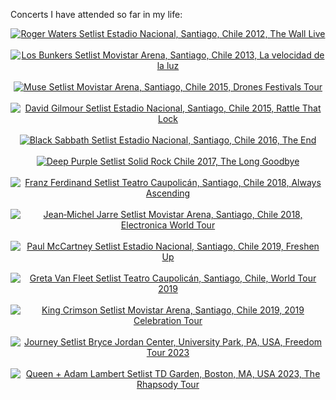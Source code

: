 Concerts I have attended so far in my life:
<div style="text-align: center;" class="setlistImage"><a href="https://www.setlist.fm/setlist/roger-waters/2012/estadio-nacional-santiago-chile-5bdeeb04.html" title="Roger Waters Setlist Estadio Nacional, Santiago, Chile 2012, The Wall Live" target="_blank"><img src="https://www.setlist.fm/widgets/setlist-image-v1?id=5bdeeb04&size=thumb" alt="Roger Waters Setlist Estadio Nacional, Santiago, Chile 2012, The Wall Live" style="border: 0;" /></a>
</div>

<br>

<div style="text-align: center;" class="setlistImage"><a href="https://www.setlist.fm/setlist/los-bunkers/2013/movistar-arena-santiago-chile-4bc6eba6.html" title="Los Bunkers Setlist Movistar Arena, Santiago, Chile 2013, La velocidad de la luz" target="_blank"><img src="https://www.setlist.fm/widgets/setlist-image-v1?id=4bc6eba6" alt="Los Bunkers Setlist Movistar Arena, Santiago, Chile 2013, La velocidad de la luz" style="border: 0;" /></a>
</div>

<br>

<div style="text-align: center;" class="setlistImage"><a href="https://www.setlist.fm/setlist/muse/2015/movistar-arena-santiago-chile-5bf463c8.html" title="Muse Setlist Movistar Arena, Santiago, Chile 2015, Drones Festivals Tour" target="_blank"><img src="https://www.setlist.fm/widgets/setlist-image-v1?id=5bf463c8" alt="Muse Setlist Movistar Arena, Santiago, Chile 2015, Drones Festivals Tour" style="border: 0;" /></a>
</div>

<br>

<div style="text-align: center;" class="setlistImage"><a href="https://www.setlist.fm/setlist/david-gilmour/2015/estadio-nacional-santiago-chile-4bf22f72.html" title="David Gilmour Setlist Estadio Nacional, Santiago, Chile 2015, Rattle That Lock" target="_blank"><img src="https://www.setlist.fm/widgets/setlist-image-v1?id=4bf22f72" alt="David Gilmour Setlist Estadio Nacional, Santiago, Chile 2015, Rattle That Lock" style="border: 0;" /></a>
</div>

<br>

<div style="text-align: center;" class="setlistImage"><a href="https://www.setlist.fm/setlist/black-sabbath/2016/estadio-nacional-santiago-chile-2bfa6c4a.html" title="Black Sabbath Setlist Estadio Nacional, Santiago, Chile 2016, The End" target="_blank"><img src="https://www.setlist.fm/widgets/setlist-image-v1?id=2bfa6c4a" alt="Black Sabbath Setlist Estadio Nacional, Santiago, Chile 2016, The End" style="border: 0;" /></a>
</div>

<br>

<div style="text-align: center;" class="setlistImage"><a href="https://www.setlist.fm/setlist/deep-purple/2017/movistar-arena-santiago-chile-13e05d81.html" title="Deep Purple Setlist Solid Rock Chile 2017, The Long Goodbye" target="_blank"><img src="https://www.setlist.fm/widgets/setlist-image-v1?id=13e05d81" alt="Deep Purple Setlist Solid Rock Chile 2017, The Long Goodbye" style="border: 0;" /></a>
</div>

<br>

<div style="text-align: center;" class="setlistImage"><a href="https://www.setlist.fm/setlist/franz-ferdinand/2018/teatro-caupolican-santiago-chile-73e95a49.html" title="Franz Ferdinand Setlist Teatro Caupolicán, Santiago, Chile 2018, Always Ascending" target="_blank"><img src="https://www.setlist.fm/widgets/setlist-image-v1?id=73e95a49" alt="Franz Ferdinand Setlist Teatro Caupolicán, Santiago, Chile 2018, Always Ascending" style="border: 0;" /></a>
</div>

<br>

<div style="text-align: center;" class="setlistImage"><a href="https://www.setlist.fm/setlist/jeanmichel-jarre/2018/movistar-arena-santiago-chile-13ef65e1.html" title="Jean‐Michel Jarre Setlist Movistar Arena, Santiago, Chile 2018, Electronica World Tour" target="_blank"><img src="https://www.setlist.fm/widgets/setlist-image-v1?id=13ef65e1" alt="Jean‐Michel Jarre Setlist Movistar Arena, Santiago, Chile 2018, Electronica World Tour" style="border: 0;" /></a>
</div>

<br>

<div style="text-align: center;" class="setlistImage"><a href="https://www.setlist.fm/setlist/paul-mccartney/2019/estadio-nacional-santiago-chile-392654f.html" title="Paul McCartney Setlist Estadio Nacional, Santiago, Chile 2019, Freshen Up" target="_blank"><img src="https://www.setlist.fm/widgets/setlist-image-v1?id=392654f" alt="Paul McCartney Setlist Estadio Nacional, Santiago, Chile 2019, Freshen Up" style="border: 0;" /></a>
</div>

<br>

<div style="text-align: center;" class="setlistImage"><a href="https://www.setlist.fm/setlist/greta-van-fleet/2019/teatro-caupolican-santiago-chile-2b939c7a.html" title="Greta Van Fleet Setlist Teatro Caupolicán, Santiago, Chile, World Tour 2019" target="_blank"><img src="https://www.setlist.fm/widgets/setlist-image-v1?id=2b939c7a" alt="Greta Van Fleet Setlist Teatro Caupolicán, Santiago, Chile, World Tour 2019" style="border: 0;" /></a>
</div>

<br>

<div style="text-align: center;" class="setlistImage"><a href="https://www.setlist.fm/setlist/king-crimson/2019/movistar-arena-santiago-chile-7b9daaa8.html" title="King Crimson Setlist Movistar Arena, Santiago, Chile 2019, 2019 Celebration Tour" target="_blank"><img src="https://www.setlist.fm/widgets/setlist-image-v1?id=7b9daaa8" alt="King Crimson Setlist Movistar Arena, Santiago, Chile 2019, 2019 Celebration Tour" style="border: 0;" /></a>
</div>

<br>

<div style="text-align: center;" class="setlistImage"><a href="https://www.setlist.fm/setlist/journey/2023/bryce-jordan-center-university-park-pa-7bba36bc.html" title="Journey Setlist Bryce Jordan Center, University Park, PA, USA, Freedom Tour 2023" target="_blank"><img src="https://www.setlist.fm/widgets/setlist-image-v1?id=7bba36bc" alt="Journey Setlist Bryce Jordan Center, University Park, PA, USA, Freedom Tour 2023" style="border: 0;" /></a>
</div>

<br> 

<div style="text-align: center;" class="setlistImage"><a href="https://www.setlist.fm/setlist/queen-adam-lambert/2023/td-garden-boston-ma-ba0b9ee.html" title="Queen + Adam Lambert Setlist TD Garden, Boston, MA, USA 2023, The Rhapsody Tour" target="_blank"><img src="https://www.setlist.fm/widgets/setlist-image-v1?id=ba0b9ee" alt="Queen + Adam Lambert Setlist TD Garden, Boston, MA, USA 2023, The Rhapsody Tour" style="border: 0;" /></a>
</div>
